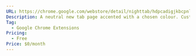 ```yaml
---
URL: https://chrome.google.com/webstore/detail/nighttab/hdpcadigjkbcpnlcpbcohpafiaefanki?hl=de
Description: A neutral new tab page accented with a chosen colour. Customise the layout, style, background and bookmarks in nightTab.
Tag:
  - Google Chrome Extensions
Pricing:
  - Free
Price: $0/month
---
```

